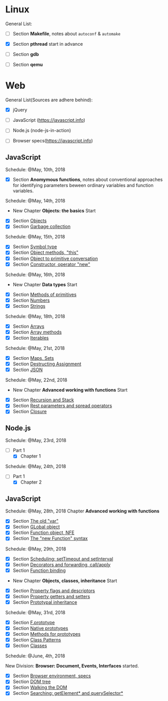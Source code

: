 # Linux

General List:

- [ ] Section **Makefile**, notes about `autoconf` & `automake`
- [x] Section **pthread** start in advance
- [ ] Section **gdb** 
- [ ] Section **qemu**



# Web

General List(Sources are adhere behind):

- [x] jQuery
- [ ] JavaScript (https://javascript.info)
- [ ] Node.js (node-js-in-action)
- [ ] Browser specs(https://javascript.info)


## JavaScript

Schedule: @May, 10th, 2018

- [x] Section **Anomymous functions**, notes about conventional approaches for identifying parameters beween ordinary variables and function variables.

Schedule: @May, 14th, 2018

- New Chapter **Objects: the basics** Start
- [x] Section [Objects](https://javascript.info/object)
- [x] Section [Garbage collection](https://javascript.info/garbage-collection)

Schedule: @May, 15th, 2018
- [x] Section [Symbol type](https://javascript.info/symbol)
- [x] Section [Object methods, "this"](https://javascript.info/object-methods)
- [x] Section [Object to primitive conversation](https://javascript.info/object-toprimitive)
- [x] Section [Constructor, operator "new"](https://javascript.info/constructor-new)

Schedule: @May, 16th, 2018

- New Chapter **Data types** Start
- [x] Section [Methods of primitives](https://javascript.info/primitives-methods)
- [x] Section [Numbers](https://javascript.info/number)
- [x] Section [Strings](https://javascript.info/string)

Schedule: @May, 18th, 2018

- [x] Section [Arrays](https://javascript.info/array)
- [x] Section [Array methods](https://javascript.info/array-methods)
- [x] Section [Iterables](https://javascript.info/iterable)

Schedule: @May, 21st, 2018

- [x] Section [Maps, Sets](https://javascript.info/map-set-weakmap-weakset)
- [x] Section [Destructing Assignment](https://javascript.info/destructuring-assignment)
- [x] Section [JSON](https://javascript.info/json)

Schedule: @May, 22nd, 2018
- New Chapter **Advanced working with functions** Start
- [x] Section [Recursion and Stack](https://javascript.info/recursion)
- [x] Section [Rest parameters and spread operators](https://javascript.info/rest-parameters-spread-operator)
- [x] Section [Closure](https://javascript.info/closure)

## Node.js
Schedule: @May, 23rd, 2018
- [ ] Part 1
    - [x] Chapter 1

Schedule: @May, 24th, 2018
- [ ] Part 1
    - [x] Chapter 2    

## JavaScript
Schedule: @May, 28th, 2018
Chapter **Advanced working with functions**
- [x] Section [The old "var"](https://javascript.info/var)
- [x] Section [GLobal object](https://javascript.info/global-object)
- [x] Section [Function object, NFE](https://javascript.info/function-object)
- [x] Section [The "new Function" syntax](https://javascript.info/new-function)

Schedule: @May, 29th, 2018
- [x] Section [Scheduling: setTimeout and setInterval
](https://javascript.info/settimeout-setinterval)
- [x] Section [Decorators and forwarding, call/apply
](https://javascript.info/call-apply-decorators)
- [x] Section [Function binding](https://javascript.info/bind)

* New Chapter **Objects, classes, inheritance** Start
- [x] Section [Property flags and descriptors](https://javascript.info/property-descriptors)
- [x] Section [Property getters and setters](https://javascript.info/property-accessors)
- [x] Section [Prototypal inheritance](https://javascript.info/prototype-inheritance)

Schedule: @May, 31rd, 2018
- [x] Section [F.prototype](https://javascript.info/function-prototype)
- [x] Section [Native prototypes](https://javascript.info/native-prototypes)
- [x] Section [Methods for prototypes](https://javascript.info/prototype-methods)
- [x] Section [Class Patterns](https://javascript.info/class-patterns)
- [x] Section [Classes](https://javascript.info/class)

Schedule: @June, 4th, 2018

New Division: **Browser: Document, Events, Interfaces** started.
- [x] Section [Browser environment, specs](https://javascript.info/browser-environment)
- [x] Section [DOM tree](https://javascript.info/dom-nodes)
- [x] Section [Walking the DOM](https://javascript.info/dom-navigation)
- [x] Section [Searching: getElement* and querySelector*
](https://javascript.info/searching-elements-dom)